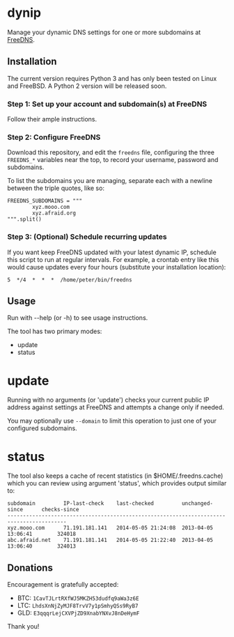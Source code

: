 # dynip
Manage your dynamic DNS settings for one or more subdomains at
[FreeDNS](http://freedns.afraid.org).

## Installation
The current version requires Python 3 and has only been tested on Linux and
FreeBSD.  A Python 2 version will be released soon.


### Step 1: Set up your account and subdomain(s) at FreeDNS
Follow their ample instructions.

### Step 2: Configure FreeDNS
Download this repository, and edit the `freedns` file, configuring the three `FREEDNS_*`
variables near the top, to record your username, password and subdomains.

To list the subdomains you are managing, separate each with a newline between the triple
quotes, like so:

```
FREEDNS_SUBDOMAINS = """
        xyz.mooo.com
        xyz.afraid.org
""".split()
```

### Step 3: (Optional) Schedule recurring updates
If you want keep FreeDNS updated with your latest dynamic IP, schedule this
script to run at regular intervals.  For example, a crontab entry like this would
cause updates every four hours (substitute your installation location):

```
5  */4  *  *  *  /home/peter/bin/freedns
```

## Usage
Run with --help (or -h) to see usage instructions.

The tool has two primary modes:
+ update
+ status

# update
Running with no arguments (or 'update') checks your current public IP address
against settings at FreeDNS and attempts a change only if needed.

You may optionally use ```--domain``` to limit this operation to just one of
your configured subdomains.

# status
The tool also keeps a cache of recent statistics (in $HOME/.freedns.cache) which
you can review using argument 'status', which provides output similar to:

```
subdomain         IP-last-check    last-checked         unchanged-since      checks-since
-----------------------------------------------------------------------------------------
xyz.mooo.com      71.191.181.141   2014-05-05 21:24:08  2013-04-05 13:06:41        324018
abc.afraid.net    71.191.181.141   2014-05-05 21:22:40  2013-04-05 13:06:40        324013
```

## Donations
Encouragement is gratefully accepted:

+ BTC: `1CavTJLrtRXfWJ5MKZH53dudfq9aWa3z6E`
+ LTC: `LhdsXnNjZyMJF8TrvV7y1pSmhyQSs9RyB7`
+ GLD: `E3qqqrLejCXVPjZD9XnabYNXvJ8nDeHymF`

Thank you!
